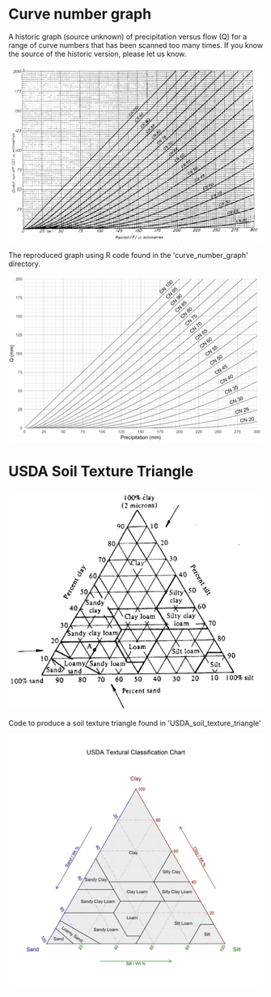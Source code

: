 # Curve number graph

A historic graph (source unknown) of precipitation versus flow (Q) for a range of curve numbers that has been scanned too many times. If you know the source of the historic version, please let us know.

<img src="./curve_number_graph/historic_curve_number_graph.png" width="600">

The reproduced graph using R code found in the 'curve_number_graph' directory.

<img src="./curve_number_graph/curve_number_graph.png" width="600">

# USDA Soil Texture Triangle

<img src="./USDA_soil_texture_triangle/old_triangle.jpg" width="600">

Code to produce a soil texture triangle found in 'USDA_soil_texture_triangle'

<img src="./USDA_soil_texture_triangle/USDA_triangle_ggtern.jpg" width="600">